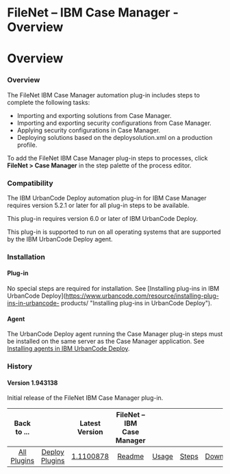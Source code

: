 
FileNet – IBM Case Manager - Overview
=====================================

# Overview



### Overview




 


The FileNet IBM Case Manager automation plug-in includes steps to complete the following tasks:



* Importing and exporting solutions from Case Manager.
* Importing and exporting security configurations from Case 
Manager.
* Applying security configurations in Case Manager.
* Deploying solutions based on the deploysolution.xml on a 
production profile.


To add the FileNet IBM Case Manager plug-in steps to processes, click **FileNet > Case Manager** 
in the step palette of the process editor.


### Compatibility


The IBM UrbanCode Deploy automation plug-in for IBM 
Case Manager requires version 5.2.1 or later for all plug-in steps to be available.


This plug-in requires version 6.0 
or later of IBM UrbanCode Deploy.


This plug-in is supported to run on all operating systems that are supported by the 
IBM UrbanCode Deploy agent.


### Installation


#### Plug-in


No special steps are required for installation. See 
[Installing plug-ins in IBM UrbanCode Deploy](https://www.urbancode.com/resource/installing-plug-ins-in-urbancode-
products/ "Installing plug-ins in UrbanCode Deploy").


#### Agent


The UrbanCode Deploy agent running the Case Manager
 plug-in steps must be installed on the same server as the Case Manager application. See [Installing agents in IBM 
UrbanCode 
Deploy](https://www.ibm.com/support/knowledgecenter/en/SS4GSP_6.2.6/com.ibm.udeploy.install.doc/topics/agent_install_ov.html
 "Installing agents").


### History


#### Version 1.943138


Initial release of the FileNet IBM Case Manager plug-in.





|Back to ...||Latest Version|FileNet – IBM Case Manager ||||
| :---: | :---: | :---: | :---: | :---: | :---: | :---: |
|[All Plugins](../../index.md)|[Deploy Plugins](../README.md)|[1.1100878](https://raw.githubusercontent.com/UrbanCode/IBM-UCD-PLUGINS/main/files/FileNet-CaseManager/FileNet-CaseManager-1.1100878.zip)|[Readme](README.md)|[Usage](usage.md)|[Steps](steps.md)|[Downloads](downloads.md)|
